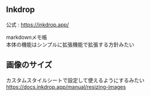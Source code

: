 Inkdrop
---

公式 : https://inkdrop.app/

markdownメモ帳  
本体の機能はシンプルに拡張機能で拡張する方針みたい

## 画像のサイズ

カスタムスタイルシートで設定して使えるようにするみたい  
https://docs.inkdrop.app/manual/resizing-images
